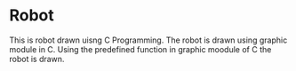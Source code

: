 # Robot
This is robot drawn uisng C Programming.
The robot is drawn using graphic module in C.
Using the predefined function in graphic moodule of C the robot is drawn.
